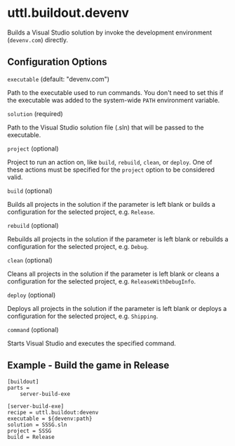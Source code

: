 # uttl.buildout.devenv

Builds a Visual Studio solution by invoke the development environment (`devenv.com`) directly.

## Configuration Options

`executable` (default: "devenv.com")

Path to the executable used to run commands. You don't need to set this if the executable was added to the system-wide `PATH` environment variable.

`solution` (required)

Path to the Visual Studio solution file (.sln) that will be passed to the executable.

`project` (optional)

Project to run an action on, like `build`, `rebuild`, `clean`, or `deploy`. One of these actions must be specified for the `project` option to be considered valid.

`build` (optional)

Builds all projects in the solution if the parameter is left blank or builds a configuration for the selected project, e.g. `Release`.

`rebuild` (optional)

Rebuilds all projects in the solution if the parameter is left blank or rebuilds a configuration for the selected project, e.g. `Debug`.

`clean` (optional)

Cleans all projects in the solution if the parameter is left blank or cleans a configuration for the selected project, e.g. `ReleaseWithDebugInfo`.

`deploy` (optional)

Deploys all projects in  the solution if the parameter is left blank or deploys a configuration for the selected project, e.g. `Shipping`.

`command` (optional)

Starts Visual Studio and executes the specified command.

## Example - Build the game in Release

	[buildout]
	parts = 
		server-build-exe

	[server-build-exe]
	recipe = uttl.buildout:devenv
	executable = ${devenv:path}
	solution = SSSG.sln
	project = SSSG
	build = Release